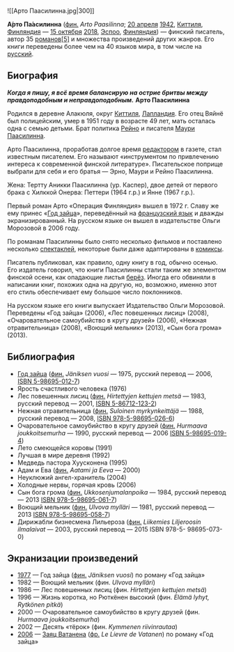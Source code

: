 ![[Арто Паасилинна.jpg|300]]

**А́рто Па́асилинна** ([фин.](https://ru.wikipedia.org/wiki/Финский_язык) *Arto Paasilinna*; [20 апреля](https://ru.wikipedia.org/wiki/20_апреля) [1942](https://ru.wikipedia.org/wiki/1942), [Киттиля](https://ru.wikipedia.org/wiki/Киттиля), [Финляндия](https://ru.wikipedia.org/wiki/Финляндия) — [15 октября](https://ru.wikipedia.org/wiki/15_октября) [2018](https://ru.wikipedia.org/wiki/2018), [Эспоо](https://ru.wikipedia.org/wiki/Эспоо), [Финляндия](https://ru.wikipedia.org/wiki/Финляндия)) — финский писатель, автор 35 [романов](https://ru.wikipedia.org/wiki/Роман)[[5\]](https://ru.wikipedia.org/wiki/Паасилинна,_Арто#cite_note-Yle10459399-5) и множества произведений других жанров. Его книги переведены более чем на 40 языков мира, в том числе на [русский](https://ru.wikipedia.org/wiki/Русский_язык).

## Биография

***Когда я пишу, я всё время балансирую на острие бритвы между правдоподобным и неправдоподобным.*** **Арто Паасилинна**

Родился в деревне Алакюля, округ [Киттиля](https://ru.wikipedia.org/wiki/Киттиля), [Лапландия](https://ru.wikipedia.org/wiki/Лапландия). Его отец Вяйнё был полицейским, умер в 1951 году в возрасте 49 лет, мать осталась одна с семью детьми. Брат политика [Рейно](https://ru.wikipedia.org/wiki/Паасилинна,_Рейно) и писателя [Маури Паасилинна](https://ru.wikipedia.org/w/index.php?title=Паасилинна,_Маури&action=edit&redlink=1).

Арто Паасилинна, проработав долгое время [редактором](https://ru.wikipedia.org/wiki/Редактор) в газете, стал известным писателем. Его называют «инструментом по  привлечению интереса к современной финской литературе». Писательское  поприще выбрали для себя и его братья — Эрно, Маури и Рейно Паасилинна.

Жена: Тертту Аникки Паасилинна (ур. Каспер), двое детей от  первого брака с Хилккой Онерва: Петтери (1964 г.р.) и Янне (1967 г.р.).

Первый роман Арто «Операция Финляндия» вышел в 1972 г. Славу же ему принес «[Год зайца](https://ru.wikipedia.org/wiki/Год_зайца_(роман))», переведённый на [французский язык](https://ru.wikipedia.org/wiki/Французский_язык) и дважды экранизированный. На русском языке он вышел в издательстве Ольги Морозовой в 2006 году.

По романам Паасилинны было снято несколько фильмов и поставлено несколько [спектаклей](https://ru.wikipedia.org/wiki/Спектакль), некоторые были даже адаптированы в [комиксы](https://ru.wikipedia.org/wiki/Комикс).

Писатель публиковал, как правило, одну книгу в год, обычно  осенью. Его издатель говорил, что книги Паасилинны стали таким же  элементом финской осени, как опадающие листья [берёз](https://ru.wikipedia.org/wiki/Берёза). Иногда его обвиняли в написании книг, похожих одна на другую, но,  возможно, именно этот его стиль обеспечивает ему большое число  поклонников.

На русском языке его книги выпускает Издательство Ольги  Морозовой. Переведены «Год зайца» (2006), «Лес повешенных лисиц» (2008), «Очаровательное самоубийство в кругу друзей» (2006), «Нежная  отравительница» (2008), «Воющий мельник» (2013), «Сын бога грома»  (2013).

## Библиография

- [Год зайца](https://ru.wikipedia.org/wiki/Год_зайца_(роман)) ([фин.](https://ru.wikipedia.org/wiki/Финский_язык) *Jäniksen vuosi* — 1975, русский перевод — 2006, [ISBN 5-98695-012-7](https://ru.wikipedia.org/wiki/Служебная:Источники_книг/5986950127))
- Ярость счастливого человека (1976)
- Лес повешенных лисиц ([фин.](https://ru.wikipedia.org/wiki/Финский_язык) *Hirtettyjen kettujen metsä* — 1983, русский перевод — 2001, [ISBN 5-86712-123-2](https://ru.wikipedia.org/wiki/Служебная:Источники_книг/5867121232))
- Нежная отравительница ([фин.](https://ru.wikipedia.org/wiki/Финский_язык) *Suloinen myrkynkeittäjä* — 1988, русский перевод — 2008, [ISBN 978-5-98695-026-6](https://ru.wikipedia.org/wiki/Служебная:Источники_книг/9785986950266))
- Очаровательное самоубийство в кругу друзей ([фин.](https://ru.wikipedia.org/wiki/Финский_язык) *Hurmaava joukkoitsemurha* — 1990, русский перевод — 2006 [ISBN 5-98695-019-4](https://ru.wikipedia.org/wiki/Служебная:Источники_книг/5986950194))
- Лето смеющейся коровы (1991)
- Лучшая в мире деревня (1992)
- Медведь пастора Хуусконена (1995)
- Адам и Ева ([фин.](https://ru.wikipedia.org/wiki/Финский_язык) *Aatami ja Eeva* — 2000)
- Неуклюжий ангел-хранитель (2004)
- Холодные нервы, горячая кровь (2006)
- Сын бога грома ([фин.](https://ru.wikipedia.org/wiki/Финский_язык) *Ukkosenjumalanpoika* — 1984, русский перевод — 2013 [ISBN 978-5-98695-061-7](https://ru.wikipedia.org/wiki/Служебная:Источники_книг/9785986950617))
- Воющий мельник ([фин.](https://ru.wikipedia.org/wiki/Финский_язык) *Ulvova mylläri* — 1981, русский перевод — 2013 [ISBN 978-5-98695-058-7](https://ru.wikipedia.org/wiki/Служебная:Источники_книг/9785986950587))
- Дирижабли бизнесмена Лильероза ([фин.](https://ru.wikipedia.org/wiki/Финский_язык) *Liikemies Liljeroosin ilmalaivat* — 2003, русский перевод — 2015 ISBN 978-5- 98695-073-0)

## Экранизации произведений

- [1977](https://ru.wikipedia.org/wiki/1977) — Год зайца ([фин.](https://ru.wikipedia.org/wiki/Финский_язык) *Jäniksen vuosi*) по роману «Год зайца»
- 1982 — Воющий мельник (фин. *Ulvova mylläri*)
- 1986 — Лес повешенных лисиц (фин. *Hirtettyjen kettujen metsä*)
- 1996 — Жизнь коротка, но Рюткёнен высокий (фин. *Elämä lyhyt, Rytkönen pitkä*)
- 2000 — Очаровательное самоубийство в кругу друзей (фин. *Hurmaava joukkoitsemurha*)
- 2002 — Десять «тёрок» (фин. *Kymmenen riivinrautaa*)
- [2006](https://ru.wikipedia.org/wiki/2006) — [Заяц Ватанена](https://ru.wikipedia.org/wiki/Заяц_Ватанена) ([фр.](https://ru.wikipedia.org/wiki/Французский_язык) *Le Lievre de Vatanen*) по роману «Год зайца»